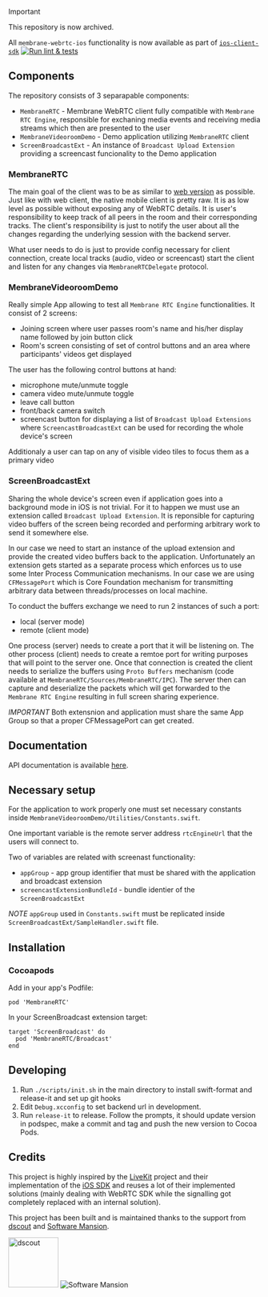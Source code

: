 > [!IMPORTANT]  
> This repository is now archived.
>
> All `membrane-webrtc-ios` functionality is now available as part of [`ios-client-sdk`](https://github.com/jellyfish-dev/ios-client-sdk)
[![Run lint & tests](https://github.com/jellyfish-dev/membrane-webrtc-ios/actions/workflows/run_lint_and_tests.yaml/badge.svg)](https://github.com/jellyfish-dev/membrane-webrtc-ios/actions/workflows/run_lint_and_tests.yaml)

## Components
The repository consists of 3 separapable components:
- `MembraneRTC` -  Membrane WebRTC client fully compatible with `Membrane RTC Engine`, responsible for exchaning media events and receiving media streams which then are presented to the user
- `MembraneVideoroomDemo` - Demo application utilizing `MembraneRTC` client
- `ScreenBroadcastExt` - An instance of `Broadcast Upload Extension` providing a screencast funcionality to the Demo application

### MembraneRTC
The main goal of the client was to be as similar to [web version](https://github.com/jellyfish-dev/membrane_rtc_engine) as possible.
Just like with web client, the native mobile client is pretty raw. It is as low level as possible without exposing any of WebRTC details.
It is user's responsibility to keep track of all peers in the room and their corresponding tracks. The client's responsibility is just to 
notify the user about all the changes regarding the underlying session with the backend server.

What user needs to do is just to provide config necessary for client connection, create local tracks (audio, video or screencast) 
start the client and listen for any changes via `MembraneRTCDelegate` protocol.

### MembraneVideoroomDemo
Really simple App allowing to test all `Membrane RTC Engine` functionalities. It consist of 2 screens:
- Joining screen where user passes room's name and his/her display name followed by join button click
- Room's screen consisting of set of control buttons and an area where participants' videos get displayed

The user has the following control buttons at hand:
- microphone mute/unmute toggle
- camera video mute/unmute toggle
- leave call button
- front/back camera switch
- screencast button for displaying a list of `Broadcast Upload Extensions` where `ScreencastBroadcastExt` can be used for recording the whole device's screen

Additionaly a user can tap on any of visible video tiles to focus them as a primary video


### ScreenBroadcastExt
Sharing the whole device's screen even if application goes into a background mode in iOS is not trivial.
For it to happen we must use an extension called `Broadcast Upload Extension`. It is reponsible for capturing 
video buffers of the screen being recorded and performing arbitrary work to send it somewhere else.

In our case we need to start an instance of the upload extension and provide the created video buffers back to the application.
Unfortunately an extension gets started as a separate process which enforces us to use some Inter Process Communication mechanisms.
In our case we are using `CFMessagePort` which is Core Foundation mechanism for transmitting arbitrary data between threads/processes on local machine.

To conduct the buffers exchange we need to run 2 instances of such a port:
- local (server mode)
- remote (client mode)

One process (server) needs to create a port that it will be listening on. The other process (client) needs
to create a remtoe port for writing purposes that will point to the server one. Once that connection is created
the client needs to serialize the buffers using `Proto Buffers` mechanism (code available at `MembraneRTC/Sources/MembraneRTC/IPC`).
The server then can capture and deserialize the packets which will get forwarded to the `Membrane RTC Engine` resulting in full screen sharing experience.

*IMPORTANT*
Both extensnion and application must share the same App Group so that a proper CFMessagePort can get created.

## Documentation
API documentation is available [here](https://jellyfish-dev.github.io/membrane-webrtc-ios/documentation/membranertc/).

## Necessary setup
For the application to work properly one must set necessary constants inside 
`MembraneVideoroomDemo/Utilities/Constants.swift`. 

One important variable is the remote server address `rtcEngineUrl` that the users will connect to.

Two of variables are related with screenast functionality:
- `appGroup` - app group identifier that must be shared with the application and broadcast extension 
- `screencastExtensionBundleId` - bundle identier of the `ScreenBroadcastExt`


*NOTE* `appGroup` used in `Constants.swift` must be replicated inside `ScreenBroadcastExt/SampleHandler.swift` file.

## Installation

### Cocoapods
Add in your app's Podfile:
```
pod 'MembraneRTC'
```

In your ScreenBroadcast extension target:
```
target 'ScreenBroadcast' do
  pod 'MembraneRTC/Broadcast'
end
```

## Developing
1. Run `./scripts/init.sh` in the main directory to install swift-format and release-it and set up git hooks
2. Edit `Debug.xcconfig` to set backend url in development.
2. Run `release-it` to release. Follow the prompts, it should update version in podspec, make a commit and tag and push the new version to Cocoa Pods.

## Credits
This project is highly inspired by the [LiveKit](https://livekit.io/) project and their implementation of the [iOS SDK](https://github.com/livekit/client-sdk-swift) and reuses a lot of their implemented solutions (mainly dealing with WebRTC SDK while the signalling got completely replaced with an internal solution).

This project has been built and is maintained thanks to the support from [dscout](https://dscout.com/) and [Software Mansion](https://swmansion.com).

<img alt="dscout" height="100" src="./.github/dscout_logo.png"/>
<img alt="Software Mansion" src="https://logo.swmansion.com/logo?color=white&variant=desktop&width=150&tag=react-native-reanimated-github"/>

